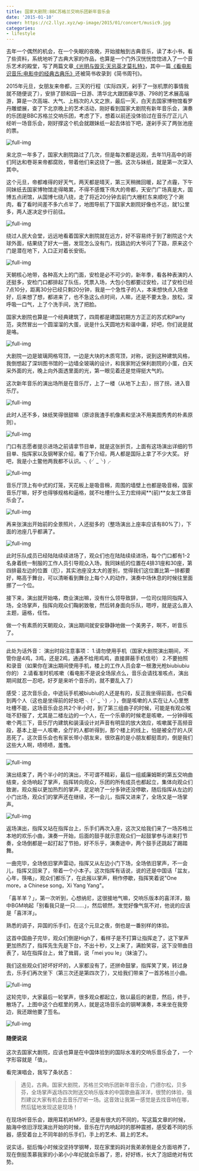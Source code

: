 ```yaml
---
title: 国家大剧院:BBC苏格兰交响乐团新年音乐会
date: '2015-01-10'
cover: https://c2.llyz.xyz/wp-image/2015/01/concert/music9.jpg
categories:
- lifestyle
---
```


去年一个偶然的机会，在一个失眠的夜晚，开始接触到古典音乐，读了本小书，看了些资料，系统地听了古典大家的作品，也算是一个门外汉恍恍惚惚进入了一个音乐艺术的殿堂，写了两篇文章[《光明与毁灭:天忌英才莫扎特》](https://luolei.org/classic-music-mozart/)，其中一篇[《看电影识音乐:电影中的经典古典乐》](https://luolei.org/classical-music-in-movies/)还被简书收录到《简书周刊》。

2015年元旦，女朋友来帝都，三天的行程（实际四天，剁手了一张机票的事情我就不随便说了），安排了颐和园一日游、清华北大跟团豪华游、798的艺术展高端游，算是一次高端、大气、上档次的人文之旅，最后一天，白天去国家博物馆看罗丹雕塑展，查了下北京晚上的艺术活动，刚好看到国家大剧院有新年音乐会，演奏的乐团是BBC苏格兰交响乐团，考虑了下，想着以前还没体验过在音乐厅正儿八经听一场音乐会，刚好撑这个机会就跟妹纸一起去体验下吧，遂剁手买了两张池座的票。

![full-img](https://c2.llyz.xyz/wp-image/2015/01/concert/music0.jpg)

来北京一年多了，国家大剧院路过了几次，但是每次都是远观，去年11月高中的哥们阿达和卷哥来帝都腐败，带着他们来这绕了一圈。这次与妹纸，就是第一次深入其中。

这个元旦，帝都难得的好天气，两天都是晴天，第三天稍微回暖，起了点霾，下午同妹纸去国家博物馆走得略累，不得不感慨下伟大的帝都，天安门广场真是大，国博五点闭馆，从国博七绕八绕，走了将近20分钟去前门大栅栏东来顺吃了个涮肉，看了看时间差不多六点半了，地图导航了下国家大剧院好像也不远，就1公里多，两人遂决定步行前往。

![full-img](https://c2.llyz.xyz/wp-image/2015/01/concert/music1.jpg)

绕过人民大会堂，远远地看着国家大剧院就在远方，好不容易终于到了剧院这个大球外面，结果绕了好大一圈，发现怎么没有门，找路边的大爷问了下路，原来这个门是潜在地下，入口正对着长安街。

![full-img](https://c2.llyz.xyz/wp-image/2015/01/concert/music2.jpg)

天朝核心地带，各种高大上的门面，安检是必不可少的，新年季，看各种表演的人还挺多，安检门口都排起了队伍，凭票入场，大包小包都要过安检，过了安检已经7点10分，距离30分已经只剩20分钟，我是一个急性子的人，本来想快点入场坐好，后来想了想，都进来了，也不急这么点时间，人嘛，还是不要太急，放松，深呼吸一口气，上了个洗手间，洗了把脸。

国家大剧院也算是一个经典建筑了，四周都是建国初期方方正正的苏式和Party范，突然冒出一个圆溜溜的大蛋，说是什么天圆地方和谐中庸，好吧，你们说是就是咯。

![full-img](https://c2.llyz.xyz/wp-image/2015/01/concert/music3.jpg)

大剧院一边是玻璃网格穹顶，一边是大块的木质穹顶，对称，说到这种建筑风格，我倒想起了深圳图书馆的一边墙全玻璃的设计，和我家附近保利剧院的小蛋，白天采外面的光，晚上向外面透里面的光，第一眼见着还是觉得挺大气的。

这次新年音乐的演出场所是在音乐厅，上了一楼（从地下上去），拐了拐，进入音乐厅。

![full-img](https://c2.llyz.xyz/wp-image/2015/01/concert/music4.jpg)

此时人还不多，妹纸笑得很甜嘛（原谅我渣手机像素和坚决不用美图秀秀的朴素原则）。

![full-img](https://c2.llyz.xyz/wp-image/2015/01/concert/music5.jpg)

门口有志愿者提示进场之前请拿节目单，就是这张折页，上面有这场演出详细的节目单、指挥家以及钢琴家介绍，看了下介绍，两人都是国际上拿了不少大奖。 好吧，我是小土鳖他两我都不认识。╮(╯\_╰)╭

![full-img](https://c2.llyz.xyz/wp-image/2015/01/concert/music6.jpg)

音乐厅顶上有中式的灯笼，天花板上是吸音棉，周围的墙壁上也都是吸音棉，国家音乐厅嘛，好歹也得够规格和逼格，就不吐槽什么王力宏绯闻**(前)**女友工体音乐会了。

![full-img](https://c2.llyz.xyz/wp-image/2015/01/concert/music8.jpg)

再来张演出开始前的全景照片，人还挺多的（整场演出上座率应该有80%了），下面的池座几乎都满了。

![full-img](https://c2.llyz.xyz/wp-image/2015/01/concert/music7.jpg)

此时乐队成员已经陆陆续续进场了，观众们也在陆陆续续进场，每个门口都有1-2名身着统一制服的工作人员引导观众入场，我同妹纸的位置在4排31座和30座，第四排最左边的位置（厄），其实池座没太大的差别，觉得我们这位置比第一排都要好，略高于舞台，可以清晰看到舞台上每个人的动作，演奏中场休息的时候往里面挪了一个位。

接下来，演出就开始咯，商业演出嘛，没有什么领导致辞，一位司仪陪同指挥入场，全场掌声，指挥向观众们鞠躬致敬，然后转身面向乐队，嗯哼，就是这么直入主题，逼格，任性。

做一个有素质的天朝观众，演出期间就安安静静地做一个美男子，啊不，听音乐了。

* * *

此处为话外音： 演出时段注意事项： 1.请勿使用手机（国家大剧院演出期间，不管你是4鸡，3鸡，还是2鸡，通通不给用鸡鸡，直接屏蔽手机信号） 2.不要拍照和录音（如果你在演出期间使用手机，楼上的工作人员会拿一根激光枪biubiubiu你的） 2.请看准时机咳嗽（看电影不是说全场尿点么，音乐会请找准咳点，演出期间就忍一忍吧，好歹是来听个音乐的，就不要乱入了）

感受：这次音乐会，中途玩手机被biubiu的人还是有的，反正我坐得前面，也只看到两个人（这也是坐得前的好处吧 ╮(╯\_╰)╭ ），倒是咳嗽的人实在让人心里憋吐槽不能，这场音乐会总共2个半小时，到了第三组曲子的时候，可能是有观众喉咙不舒服了，尤其是二楼左边的一个人，在一个乐章的时候老是咳嗽，一分钟得咳嗽个两三下，音乐厅内建筑和装潢设计对声音有明显的放大效应，咳嗽属于高频音段，基本上是一人咳嗽，全厅的人都听得到，那个楼上的线上，怕是被全厅的人厌恶死了。这次音乐会也有家长带小朋友来，很欣喜的是小朋友都挺乖的，倒是我们这些大人啊，啧啧啧，羞愧。

* * *

![full-img](https://c2.llyz.xyz/wp-image/2015/01/concert/music9.jpg)

演出结束了，两个半小时的演出，不可谓不精彩，最后一组威廉姆斯的第五交响曲结束，全场响起了掌声，指挥转向观众，乐团的所有成员也都起立，集体向观众们致谢，观众报以更加热烈的掌声，足足响了一分多钟还没停歇，随后指挥从左边的小门出场，观众们的掌声还在继续，不一会儿，指挥又进来了，全场又是一场掌声。

![full-img](https://c2.llyz.xyz/wp-image/2015/01/concert/music12.jpg)

返场演出，指挥又站在指挥台上，乐手们再次入座，这次又给我们来了一场苏格兰本地的欢乐小曲，演奏一开始，后面的鼓手就示意观众们一起鼓掌参与进来打节奏，全场倒都是一起打起了节拍，好不乐乎，演奏途中，两个鼓手还跳起了踢踏舞。

一曲完毕，全场依旧掌声雷动，指挥又从左边小门下场，全场依旧掌声，不一会儿，指挥又回来了，带着一个小本子。这次指挥有话说，说的还是中国话「盆友，心年，筷咯」，观众们都乐了，在此报以掌声，稍作停歇，指挥笑着说"One more，a Chinese song，Xi Yang Yang"。

「喜羊羊？」，第一次听到，心想纳尼，这很接地气嘛，交响乐版本的喜洋洋，脑中BGM响起「别看我只是一只……」，然后顿然，发觉好像气氛不对，他说的应该是「喜洋洋」。

熟悉的调子，异国的乐手们，在这个元旦之夜，倒也是一番别样的体验。

这首中国曲子完毕，观众们倒是High了，看样子是不打算让指挥走了，这下掌声更加热烈了，指挥先生先是下台，不出十秒，又上来了，满脸笑容，这下没带曲目表了，站在指挥台上，耸了耸肩，说「mei you le」（妹油了）。

我们这些观众们好坏好坏的，人家都没有了，还拼命鼓掌，指挥笑了笑，转过身去，乐手们再次坐下（第三次还是第四次了），又给我们带来了一首苏格兰小曲。

![full-img](https://c2.llyz.xyz/wp-image/2015/01/concert/music13.jpg)

这轮完毕，大家最后一轮掌声，很多观众都起立，致以最后的谢意，然后，终于，散场了。上图中这个白框里的男人，就是这场音乐会的钢琴演奏，本来坐在我旁边，我还跟他要了签名。

![full-img](https://c2.llyz.xyz/wp-image/2015/01/concert/music10.jpg)

#### 随便说说

这次去国家大剧院，应该也算是在中国体验到的国际水准的交响乐音乐会了，一个字形容就是「值」。

看完演唱会，我写了条状态：

> 遇见，古典。国家大剧院，苏格兰交响乐团新年音乐会，门德尔松，贝多芬，全场掌声返场四次附送交响乐版本的中国歌曲喜洋洋，很赞的体验，强烈建议大家有机会去音乐厅听一场。这音效让我第一感觉是去找音响在哪，然后猛地发现这是现场！

在现场听音乐会，跟用耳机听MP3，还是有很大的不同的，写这篇文章的时候，脑海中依旧浮现演出开始的时候，音乐在厅内响起时的那种震撼，感受着不同的乐器，感受着台上不同年龄的乐手们，手上的艺术、肩上的艺术。

说实话，挺后悔小时候没坚持学钢琴，现在家里妈妈对我弟弟倒是全方面培养了，现在倒挺羡慕我家的小弟小小年纪就会乐器了，恩，好好练，长大了泡妞绝对有优势。
